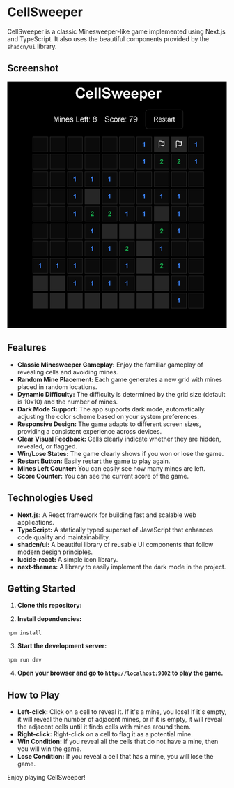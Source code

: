 # CellSweeper

CellSweeper is a classic Minesweeper-like game implemented using Next.js and TypeScript. It also uses the beautiful components provided by the `shadcn/ui` library.

## Screenshot

![img.png](img.png)

## Features

*   **Classic Minesweeper Gameplay:** Enjoy the familiar gameplay of revealing cells and avoiding mines.
*   **Random Mine Placement:** Each game generates a new grid with mines placed in random locations.
*   **Dynamic Difficulty:** The difficulty is determined by the grid size (default is 10x10) and the number of mines.
*   **Dark Mode Support:** The app supports dark mode, automatically adjusting the color scheme based on your system preferences.
*   **Responsive Design:** The game adapts to different screen sizes, providing a consistent experience across devices.
*   **Clear Visual Feedback:** Cells clearly indicate whether they are hidden, revealed, or flagged.
*   **Win/Lose States:** The game clearly shows if you won or lose the game.
*   **Restart Button:** Easily restart the game to play again.
*   **Mines Left Counter:** You can easily see how many mines are left.
*   **Score Counter:** You can see the current score of the game.

## Technologies Used

*   **Next.js:** A React framework for building fast and scalable web applications.
*   **TypeScript:** A statically typed superset of JavaScript that enhances code quality and maintainability.
*   **shadcn/ui:** A beautiful library of reusable UI components that follow modern design principles.
*   **lucide-react:** A simple icon library.
*   **next-themes:** A library to easily implement the dark mode in the project.

## Getting Started

1.  **Clone this repository:**

2.  **Install dependencies:**

```npm install```

3.  **Start the development server:**

```npm run dev```

4.  **Open your browser and go to `http://localhost:9002` to play the game.**

## How to Play

*   **Left-click:** Click on a cell to reveal it. If it's a mine, you lose! If it's empty, it will reveal the number of adjacent mines, or if it is empty, it will reveal the adjacent cells until it finds cells with mines around them.
*   **Right-click:** Right-click on a cell to flag it as a potential mine.
*   **Win Condition:** If you reveal all the cells that do not have a mine, then you will win the game.
*   **Lose Condition:** If you reveal a cell that has a mine, you will lose the game.

Enjoy playing CellSweeper!
